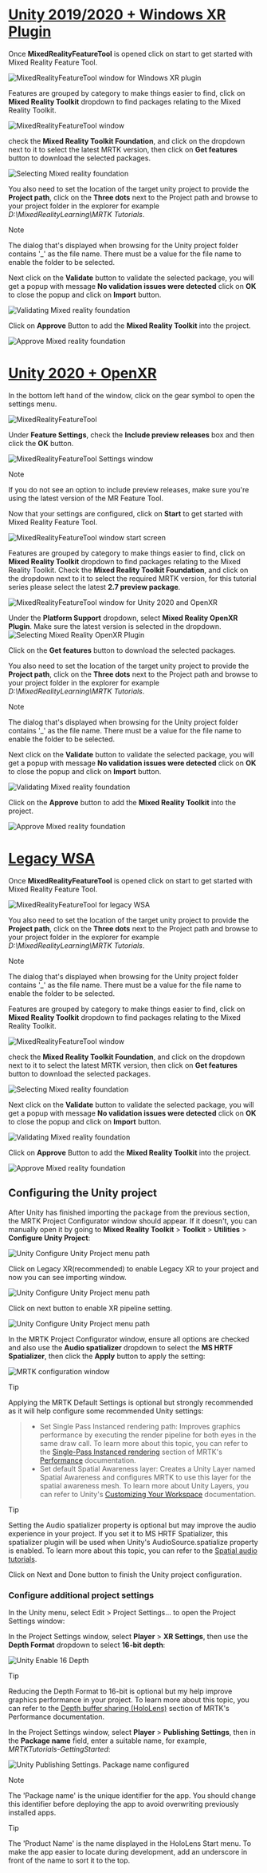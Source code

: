 # [Unity 2019/2020 + Windows XR Plugin](#tab/winxr)

Once **MixedRealityFeatureTool** is opened click on start to get started with Mixed Reality Feature Tool.

![MixedRealityFeatureTool window for Windows XR plugin](../images/mr-learning-base/base-02-section4-step1-2.png)

Features are grouped by category to make things easier to find, click on **Mixed Reality Toolkit** dropdown to find packages relating to the Mixed Reality Toolkit.

![MixedRealityFeatureTool window](../images/mr-learning-base/base-02-section4-step1-3.png)

check the **Mixed Reality Toolkit Foundation**, and click on the dropdown next to it to select the latest MRTK version, then click on **Get features** button to download the selected packages.

![Selecting Mixed reality foundation](../images/mr-learning-base/base-02-section4-step1-4.png)


You also need to set the location of the target unity project to provide the **Project path**, click on the **Three dots** next to the Project path and browse to your project folder in the explorer for example _D:\MixedRealityLearning\MRTK Tutorials_.

> [!NOTE]
> The dialog that's displayed when browsing for the Unity project folder contains '_' as the file name. There must be a value for the file name to enable the folder to be selected.

Next click on the **Validate** button to validate the selected package, you will get a popup with message **No validation issues were detected** click on **OK** to close the popup and click on **Import** button.

![Validating Mixed reality foundation](../images/mr-learning-base/base-02-section4-step1-5.png)

Click on **Approve** Button to add the **Mixed Reality Toolkit** into the project.

![Approve Mixed reality foundation](../images/mr-learning-base/base-02-section4-step1-6.png)

# [Unity 2020 + OpenXR](#tab/openxr)
In the bottom left hand of the window, click on the gear symbol to open the settings menu.

![MixedRealityFeatureTool](../images/mr-learning-base/base-02-section4-step1-2.png)

Under **Feature Settings**, check the **Include preview releases** box and then click the **OK** button.

![MixedRealityFeatureTool Settings window](../images/mrft-settings.png)

> [!NOTE]
>If you do not see an option to include preview releases, make sure you're using the latest version of the MR Feature Tool.

Now that your settings are configured, click on **Start** to get started with Mixed Reality Feature Tool.

![MixedRealityFeatureTool window start screen](../images/mr-learning-base/base-02-section4-step1-2.png)

Features are grouped by category to make things easier to find, click on **Mixed Reality Toolkit** dropdown to find packages relating to the Mixed Reality Toolkit.
Check the **Mixed Reality Toolkit Foundation**, and click on the dropdown next to it to select the required MRTK version, for this tutorial series please select the latest **2.7 preview package**.

![MixedRealityFeatureTool window for Unity 2020 and OpenXR](../images/mrft-mrtk.png)

Under the **Platform Support** dropdown, select **Mixed Reality OpenXR Plugin**. Make sure the latest version is selected in the dropdown.
![Selecting Mixed Reality OpenXR Plugin](../images/mrft-openxr.png)

Click on the **Get features** button to download the selected packages.

You also need to set the location of the target unity project to provide the **Project path**, click on the **Three dots** next to the Project path and browse to your project folder in the explorer for example _D:\MixedRealityLearning\MRTK Tutorials_.

> [!NOTE]
> The dialog that's displayed when browsing for the Unity project folder contains '_' as the file name. There must be a value for the file name to enable the folder to be selected.

Next click on the **Validate** button to validate the selected package, you will get a popup with message **No validation issues were detected** click on **OK** to close the popup and click on **Import** button.

![Validating Mixed reality foundation](../images/mrft-openxr-validate2.png)

Click on the **Approve** button to add the **Mixed Reality Toolkit** into the project.

![Approve Mixed reality foundation](../images/mrft-openxr-import.png)

# [Legacy WSA](#tab/wsa)
Once **MixedRealityFeatureTool** is opened click on start to get started with Mixed Reality Feature Tool.

![MixedRealityFeatureTool for legacy WSA](../images/mr-learning-base/base-02-section4-step1-2.png)

You also need to set the location of the target unity project to provide the **Project path**, click on the **Three dots** next to the Project path and browse to your project folder in the explorer for example _D:\MixedRealityLearning\MRTK Tutorials_.

> [!NOTE]
> The dialog that's displayed when browsing for the Unity project folder contains '_' as the file name. There must be a value for the file name to enable the folder to be selected.

Features are grouped by category to make things easier to find, click on **Mixed Reality Toolkit** dropdown to find packages relating to the Mixed Reality Toolkit.

![MixedRealityFeatureTool window](../images/mr-learning-base/base-02-section4-step1-3.png)

check the **Mixed Reality Toolkit Foundation**, and click on the dropdown next to it to select the latest MRTK version, then click on **Get features** button to download the selected packages.

![Selecting Mixed reality foundation](../images/mr-learning-base/base-02-section4-step1-4.png)

Next click on the **Validate** button to validate the selected package, you will get a popup with message **No validation issues were detected** click on **OK** to close the popup and click on **Import** button.

![Validating Mixed reality foundation](../images/mr-learning-base/base-02-section4-step1-5.png)

Click on **Approve** Button to add the **Mixed Reality Toolkit** into the project.

![Approve Mixed reality foundation](../images/mr-learning-base/base-02-section4-step1-6.png)

## Configuring the Unity project

After Unity has finished importing the package from the previous section, the MRTK Project Configurator window should appear. If it doesn't, you can manually open it by going to **Mixed Reality Toolkit** > **Toolkit** > **Utilities** > **Configure Unity Project**:

![Unity Configure Unity Project menu path](../images/mr-learning-base/base-02-section5-step1-1.png)

Click on Legacy XR(recommended) to enable Legacy XR to your project and now you can see importing window.

![Unity Configure Unity Project menu path](../images/mr-learning-base/base-02-section5-step1-1.png)

Click on next button to enable XR pipeline setting.

![Unity Configure Unity Project menu path](../images/mr-learning-base/base-02-section5-step1-1.png)

In the MRTK Project Configurator window, ensure all options are checked and also use the **Audio spatializer** dropdown to select the **MS HRTF Spatializer**, then click the **Apply** button to apply the setting:

![MRTK configuration window](../images/mr-learning-base/base-02-section5-step2-5.png)

> [!TIP]
> Applying the MRTK Default Settings is optional but strongly recommended as it will help configure some recommended Unity settings:

> * Set Single Pass Instanced rendering path: Improves graphics performance by executing the render pipeline for both eyes in the same draw call. To learn more about this topic, you can refer to the [Single-Pass Instanced rendering](https://docs.microsoft.com/windows/mixed-reality/mrtk-unity/performance/perf-getting-started#single-pass-instanced-rendering) section of MRTK's [Performance](https://docs.microsoft.com/windows/mixed-reality/mrtk-unity/performance/perf-getting-started#single-pass-instanced-rendering) documentation.
> * Set default Spatial Awareness layer: Creates a Unity Layer named Spatial Awareness and configures MRTK to use this layer for the spatial awareness mesh. To learn more about Unity Layers, you can refer to Unity's <a href="https://docs.unity3d.com/Manual/Layers.html" target="_blank">Customizing Your Workspace</a> documentation.


> [!TIP]
>Setting the Audio spatializer property is optional but may improve the audio experience in your project. If you set it to MS HRTF Spatializer, this spatializer plugin will be used when Unity's AudioSource.spatialize property is enabled. To learn more about this topic, you can refer to the  <a href="//windows/mixed-reality/develop/unity/tutorials/unity-spatial-audio-ch1" target="_blank"> Spatial audio tutorials</a>.


Click on Next and Done button to finish the Unity project configuration.

### Configure additional project settings

In the Unity menu, select Edit > Project Settings... to open the Project Settings window:

In the Project Settings window, select **Player** > **XR Settings**, then use the **Depth Format** dropdown to select **16-bit depth**:

![Unity Enable 16 Depth](../images/mr-learning-base/base-02-section5-step2-6.png)

> [!TIP]
> Reducing the Depth Format to 16-bit is optional but my help improve graphics performance in your project. To learn more about this topic, you can refer to the <a href="/windows/mixed-reality/mrtk-unity/performance/perf-getting-started#single-pass-instanced-rendering" target="_blank">Depth buffer sharing (HoloLens)</a> section of MRTK's Performance documentation.

In the Project Settings window, select **Player** > **Publishing Settings**, then in the **Package name** field, enter a suitable name, for example, _MRTKTutorials-GettingStarted_:

![Unity Publishing Settings. Package name configured](../images/mr-learning-base/base-02-section5-step2-7.png)

> [!NOTE]
> The 'Package name' is the unique identifier for the app. You should change this identifier before deploying the app to avoid overwriting previously installed apps.

> [!TIP]
> The 'Product Name' is the name displayed in the HoloLens Start menu. To make the app easier to locate during development, add an underscore in front of the name to sort it to the top.
